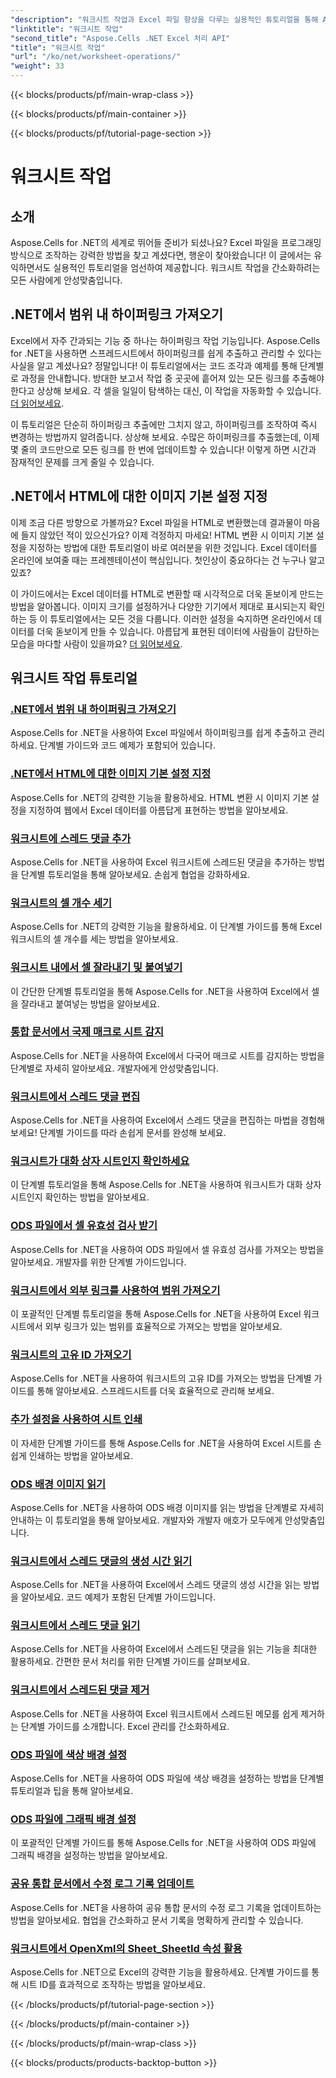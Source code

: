 ```yaml
---
"description": "워크시트 작업과 Excel 파일 향상을 다루는 실용적인 튜토리얼을 통해 Aspose.Cells for .NET의 모든 잠재력을 활용해보세요."
"linktitle": "워크시트 작업"
"second_title": "Aspose.Cells .NET Excel 처리 API"
"title": "워크시트 작업"
"url": "/ko/net/worksheet-operations/"
"weight": 33
---
```


{{< blocks/products/pf/main-wrap-class >}}

{{< blocks/products/pf/main-container >}}

{{< blocks/products/pf/tutorial-page-section >}}

# 워크시트 작업

## 소개

Aspose.Cells for .NET의 세계로 뛰어들 준비가 되셨나요? Excel 파일을 프로그래밍 방식으로 조작하는 강력한 방법을 찾고 계셨다면, 행운이 찾아왔습니다! 이 글에서는 유익하면서도 실용적인 튜토리얼을 엄선하여 제공합니다. 워크시트 작업을 간소화하려는 모든 사람에게 안성맞춤입니다.

## .NET에서 범위 내 하이퍼링크 가져오기

Excel에서 자주 간과되는 기능 중 하나는 하이퍼링크 작업 기능입니다. Aspose.Cells for .NET을 사용하면 스프레드시트에서 하이퍼링크를 쉽게 추출하고 관리할 수 있다는 사실을 알고 계셨나요? 정말입니다! 이 튜토리얼에서는 코드 조각과 예제를 통해 단계별로 과정을 안내합니다. 방대한 보고서 작업 중 곳곳에 흩어져 있는 모든 링크를 추출해야 한다고 상상해 보세요. 각 셀을 일일이 탐색하는 대신, 이 작업을 자동화할 수 있습니다. [더 읽어보세요](./get-hyperlinks-in-a-range/).

이 튜토리얼은 단순히 하이퍼링크 추출에만 그치지 않고, 하이퍼링크를 조작하여 즉시 변경하는 방법까지 알려줍니다. 상상해 보세요. 수많은 하이퍼링크를 추출했는데, 이제 몇 줄의 코드만으로 모든 링크를 한 번에 업데이트할 수 있습니다! 이렇게 하면 시간과 잠재적인 문제를 크게 줄일 수 있습니다.

## .NET에서 HTML에 대한 이미지 기본 설정 지정

이제 조금 다른 방향으로 가볼까요? Excel 파일을 HTML로 변환했는데 결과물이 마음에 들지 않았던 적이 있으신가요? 이제 걱정하지 마세요! HTML 변환 시 이미지 기본 설정을 지정하는 방법에 대한 튜토리얼이 바로 여러분을 위한 것입니다. Excel 데이터를 온라인에 보여줄 때는 프레젠테이션이 핵심입니다. 첫인상이 중요하다는 건 누구나 알고 있죠?

이 가이드에서는 Excel 데이터를 HTML로 변환할 때 시각적으로 더욱 돋보이게 만드는 방법을 알아봅니다. 이미지 크기를 설정하거나 다양한 기기에서 제대로 표시되는지 확인하는 등 이 튜토리얼에서는 모든 것을 다룹니다. 이러한 설정을 숙지하면 온라인에서 데이터를 더욱 돋보이게 만들 수 있습니다. 아름답게 표현된 데이터에 사람들이 감탄하는 모습을 마다할 사람이 있을까요? [더 읽어보세요](./setting-image-preferences-for-html/).

## 워크시트 작업 튜토리얼
### [.NET에서 범위 내 하이퍼링크 가져오기](./get-hyperlinks-in-a-range/)
Aspose.Cells for .NET을 사용하여 Excel 파일에서 하이퍼링크를 쉽게 추출하고 관리하세요. 단계별 가이드와 코드 예제가 포함되어 있습니다.
### [.NET에서 HTML에 대한 이미지 기본 설정 지정](./setting-image-preferences-for-html/)
Aspose.Cells for .NET의 강력한 기능을 활용하세요. HTML 변환 시 이미지 기본 설정을 지정하여 웹에서 Excel 데이터를 아름답게 표현하는 방법을 알아보세요.
### [워크시트에 스레드 댓글 추가](./add-threaded-comments/)
Aspose.Cells for .NET을 사용하여 Excel 워크시트에 스레드된 댓글을 추가하는 방법을 단계별 튜토리얼을 통해 알아보세요. 손쉽게 협업을 강화하세요.
### [워크시트의 셀 개수 세기](./count-cells/)
Aspose.Cells for .NET의 강력한 기능을 활용하세요. 이 단계별 가이드를 통해 Excel 워크시트의 셀 개수를 세는 방법을 알아보세요.
### [워크시트 내에서 셀 잘라내기 및 붙여넣기](./cut-and-paste-cells/)
이 간단한 단계별 튜토리얼을 통해 Aspose.Cells for .NET을 사용하여 Excel에서 셀을 잘라내고 붙여넣는 방법을 알아보세요.
### [통합 문서에서 국제 매크로 시트 감지](./detect-international-macro-sheet/)
Aspose.Cells for .NET을 사용하여 Excel에서 다국어 매크로 시트를 감지하는 방법을 단계별로 자세히 알아보세요. 개발자에게 안성맞춤입니다.
### [워크시트에서 스레드 댓글 편집](./edit-threaded-comments/)
Aspose.Cells for .NET을 사용하여 Excel에서 스레드 댓글을 편집하는 마법을 경험해 보세요! 단계별 가이드를 따라 손쉽게 문서를 완성해 보세요.
### [워크시트가 대화 상자 시트인지 확인하세요](./check-dialog-sheet/)
이 단계별 튜토리얼을 통해 Aspose.Cells for .NET을 사용하여 워크시트가 대화 상자 시트인지 확인하는 방법을 알아보세요.
### [ODS 파일에서 셀 유효성 검사 받기](./get-cell-validation-ods/)
Aspose.Cells for .NET을 사용하여 ODS 파일에서 셀 유효성 검사를 가져오는 방법을 알아보세요. 개발자를 위한 단계별 가이드입니다.
### [워크시트에서 외부 링크를 사용하여 범위 가져오기](./get-range-with-external-links/)
이 포괄적인 단계별 튜토리얼을 통해 Aspose.Cells for .NET을 사용하여 Excel 워크시트에서 외부 링크가 있는 범위를 효율적으로 가져오는 방법을 알아보세요.
### [워크시트의 고유 ID 가져오기](./get-worksheet-id/)
Aspose.Cells for .NET을 사용하여 워크시트의 고유 ID를 가져오는 방법을 단계별 가이드를 통해 알아보세요. 스프레드시트를 더욱 효율적으로 관리해 보세요.
### [추가 설정을 사용하여 시트 인쇄](./print-sheet-with-settings/)
이 자세한 단계별 가이드를 통해 Aspose.Cells for .NET을 사용하여 Excel 시트를 손쉽게 인쇄하는 방법을 알아보세요.
### [ODS 배경 이미지 읽기](./read-ods-background/)
Aspose.Cells for .NET을 사용하여 ODS 배경 이미지를 읽는 방법을 단계별로 자세히 안내하는 이 튜토리얼을 통해 알아보세요. 개발자와 개발자 애호가 모두에게 안성맞춤입니다.
### [워크시트에서 스레드 댓글의 생성 시간 읽기](./read-threaded-comment-created-time/)
Aspose.Cells for .NET을 사용하여 Excel에서 스레드 댓글의 생성 시간을 읽는 방법을 알아보세요. 코드 예제가 포함된 단계별 가이드입니다.
### [워크시트에서 스레드 댓글 읽기](./read-threaded-comments/)
Aspose.Cells for .NET을 사용하여 Excel에서 스레드된 댓글을 읽는 기능을 최대한 활용하세요. 간편한 문서 처리를 위한 단계별 가이드를 살펴보세요.
### [워크시트에서 스레드된 댓글 제거](./remove-threaded-comments/)
Aspose.Cells for .NET을 사용하여 Excel 워크시트에서 스레드된 메모를 쉽게 제거하는 단계별 가이드를 소개합니다. Excel 관리를 간소화하세요.
### [ODS 파일에 색상 배경 설정](./set-ods-colored-background/)
Aspose.Cells for .NET을 사용하여 ODS 파일에 색상 배경을 설정하는 방법을 단계별 튜토리얼과 팁을 통해 알아보세요.
### [ODS 파일에 그래픽 배경 설정](./set-ods-graphic-background/)
이 포괄적인 단계별 가이드를 통해 Aspose.Cells for .NET을 사용하여 ODS 파일에 그래픽 배경을 설정하는 방법을 알아보세요.
### [공유 통합 문서에서 수정 로그 기록 업데이트](./update-revision-log-history/)
Aspose.Cells for .NET을 사용하여 공유 통합 문서의 수정 로그 기록을 업데이트하는 방법을 알아보세요. 협업을 간소화하고 문서 기록을 명확하게 관리할 수 있습니다.
### [워크시트에서 OpenXml의 Sheet_SheetId 속성 활용](./utilize-sheet-sheetid-property/)
Aspose.Cells for .NET으로 Excel의 강력한 기능을 활용하세요. 단계별 가이드를 통해 시트 ID를 효과적으로 조작하는 방법을 알아보세요.

{{< /blocks/products/pf/tutorial-page-section >}}

{{< /blocks/products/pf/main-container >}}

{{< /blocks/products/pf/main-wrap-class >}}

{{< blocks/products/products-backtop-button >}}